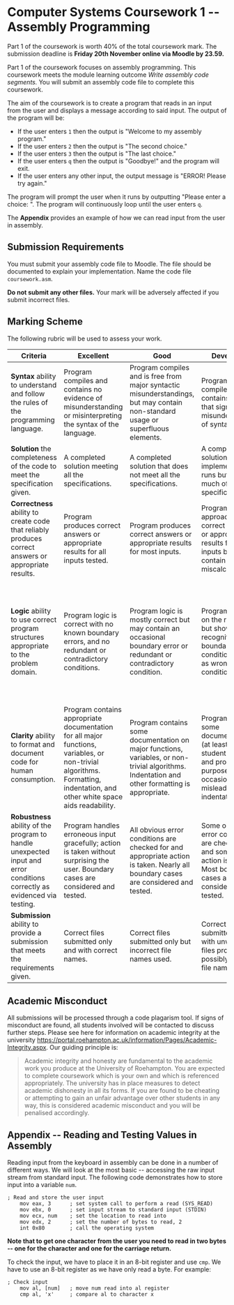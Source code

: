 # Computer Systems Coursework 1 -- Assembly Programming

Part 1 of the coursework is worth 40% of the total coursework mark. The submission deadline is **Friday 20th November online via Moodle by 23.59.**

Part 1 of the coursework focuses on assembly programming. This coursework meets the module learning outcome *Write assembly code segments.* You will submit an assembly code file to complete this coursework.

The aim of the coursework is to create a program that reads in an input from the user and displays a message according to said input. The output of the program will be:

- If the user enters `1` then the output is "Welcome to my assembly program."
- If the user enters `2` then the output is "The second choice."
- If the user enters `3` then the output is "The last choice."
- If the user enters `q` then the output is "Goodbye!" and the program will exit.
- If the user enters any other input, the output message is "ERROR! Please try again."

The program will prompt the user when it runs by outputting "Please enter a choice: ". The program will continuously loop until the user enters `q`.

The **Appendix** provides an example of how we can read input from the user in assembly.

## Submission Requirements

You must submit your assembly code file to Moodle. The file should be documented to explain your implementation. Name the code file `coursework.asm`.

**Do not submit any other files.** Your mark will be adversely affected if you submit incorrect files.

## Marking Scheme

The following rubric will be used to assess your work.

| **Criteria**                                                 | **Excellent**                                                | **Good**                                                     | **Developing**                                               | **Not attempted**                                            |
| ------------------------------------------------------------ | ------------------------------------------------------------ | ------------------------------------------------------------ | ------------------------------------------------------------ | ------------------------------------------------------------ |
| **Syntax** ability to understand and follow the rules of the programming language. | Program compiles and contains no evidence of misunderstanding or misinterpreting the syntax of the language. | Program compiles and is free from major syntactic misunderstandings, but may contain non-standard usage or superfluous elements. | Program compiles, but contains errors that signal misunderstanding of syntax. | Program does not compile.                                    |
| **Solution** the completeness of the code to meet the specification given. | A completed solution meeting all the specifications.         | A completed solution that does not meet all the specifications. | A completed solution is implemented and runs but lacks much of the specification. | Solution doesn't run or does not meet the specifications defined. |
| **Correctness** ability to create code that reliably produces correct answers or appropriate results. | Program produces correct answers or appropriate results for all inputs tested. | Program produces correct answers or appropriate results for most inputs. | Program approaches correct answers or appropriate results for most inputs but can contain miscalculations. | Program does not produce correct answers of appropriate results for most inputs. |
| **Logic** ability to use correct program structures appropriate to the problem domain. | Program logic is correct with no known boundary errors, and no redundant or contradictory conditions. | Program logic is mostly correct but may contain an occasional boundary error or redundant or contradictory condition. | Program logic is on the right track but shows no recognition of boundary conditions (such as wrong `JMP` condition). | Program contains some conditions that specify the opposite of what is required (inverse `JMP` condition), confuse comparison operators, or lead to infinite loops. |
| **Clarity** ability to format and document code for human consumption. | Program contains appropriate documentation for all major functions, variables, or non-trivial algorithms. Formatting, indentation, and other white space aids readability. | Program contains some documentation on major functions, variables, or non-trivial algorithms. Indentation and other formatting is appropriate. | Program contains some documentation (at least the student's name and program's purpose) but has occasionally misleading indentation. | Program contains no documentation, or grossly misleading indentation. |
| **Robustness** ability of the program to handle unexpected input and error conditions correctly as evidenced via testing. | Program handles erroneous input gracefully; action is taken without surprising the user. Boundary cases are considered and tested. | All obvious error conditions are checked for and appropriate action is taken. Nearly all boundary cases are considered and tested. | Some obvious error conditions are checked for and some sort of action is taken. Most boundary cases are considered and tested. | Program often fails or fails completely. Boundary conditions are not tested for. |
| **Submission** ability to provide a submission that meets the requirements given. | Correct files submitted only and with correct names.         | Correct files submitted only but incorrect file names used.  | Correct files submitted but with unwanted files provided and possibly incorrect file names. | Incorrect files submitted.                                   |

## Academic Misconduct

All submissions will be processed through a code plagarism tool. If signs of misconduct are found, all students involved will be contacted to discuss further steps. Please see here for information on academic integrity at the university https://portal.roehampton.ac.uk/information/Pages/Academic-Integrity.aspx. Our guiding principle is:

> Academic integrity and honesty are fundamental to the academic work you produce at the University of Roehampton. You are expected to complete coursework which is your own and which is referenced appropriately. The university has in place measures to detect academic dishonesty in all its forms. If you are found to be cheating or attempting to gain an unfair advantage over other students in any way, this is considered academic misconduct and you will be penalised accordingly.

## Appendix -- Reading and Testing Values in Assembly

Reading input from the keyboard in assembly can be done in a number of different ways. We will look at the most basic -- accessing the raw input stream from standard input. The following code demonstrates how to store input into a variable `num`.

```assembly
; Read and store the user input
    mov eax, 3		; set system call to perform a read (SYS_READ)
    mov ebx, 0		; set input stream to standard input (STDIN)
    mov ecx, num	; set the location to read into
    mov edx, 2		; set the number of bytes to read, 2
    int 0x80		; call the operating system
```

**Note that to get one character from the user you need to read in two bytes -- one for the character and one for the carriage return.**

To check the input, we have to place it in an 8-bit register and use `cmp`. We have to use an 8-bit register as we have only read a byte. For example:

```assembly
; Check input
    mov al, [num]	; move num read into al register
    cmp al, 'x'		; compare al to character x
```

